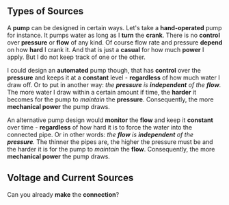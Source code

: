 ## Types of Sources
A **pump** can be designed in certain ways. Let's take a **hand-operated** pump for instance. It pumps water as long as I **turn** the **crank**. There is no **control** over **pressure** or **flow** of any kind. Of course flow rate and pressure **depend** on how **hard** I crank it. And that is just a **casual** for how much **power** I apply. But I do not keep track of one or the other.

I could design an **automated** pump though, that has **control** over the **pressure** and keeps it at a **constant** level - **regardless** of how much water I draw off. Or to put in another way: *the **pressure** is **independent** of the **flow**.* The more water I draw within a certain amount if time, the **harder** it becomes for the pump to *maintain* the **pressure**. Consequently, the more **mechanical power** the pump draws.

An alternative pump design would **monitor** the **flow** and keep it **constant** over time - **regardless** of how hard it is to force the water into the connected pipe. Or in other words: *the **flow** is **independent** of the **pressure**.* The thinner the pipes are, the higher the pressure must be and the harder it is for the pump to *maintain* the **flow**. Consequently, the more **mechanical power** the pump draws.

## Voltage and Current Sources
Can you already **make** the **connection**?

